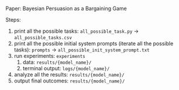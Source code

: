 Paper: Bayesian Persuasion as a Bargaining Game

Steps:
1. print all the possible tasks: `all_possible_task.py` -> `all_possible_tasks.csv`
2. print all the possible initial system prompts (iterate all the possible tasks): `prompts` -> `all_possible_init_system_prompt.txt`
3. run experiments: `experiments`
    1. data: `results/{model_name}/`
    2. terminal output: `logs/{model_name}/`
4. analyze all the results: `results/{model_name}/`
5. output final outcomes: `results/{model_name}/`
